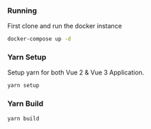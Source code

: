 ### Running
First clone and run the docker instance
```bash
docker-compose up -d
```

### Yarn Setup
Setup yarn for both Vue 2 & Vue 3 Application.
```bash
yarn setup
```

### Yarn Build 
```bash
yarn build
````
